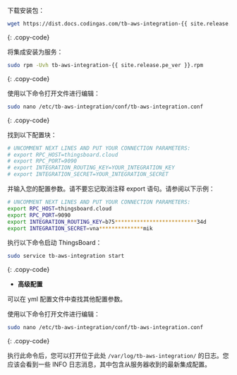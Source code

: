 下载安装包：

```bash
wget https://dist.docs.codingas.com/tb-aws-integration-{{ site.release.pe_ver }}.rpm
```
{: .copy-code}

将集成安装为服务：

```bash
sudo rpm -Uvh tb-aws-integration-{{ site.release.pe_ver }}.rpm
```
{: .copy-code}

使用以下命令打开文件进行编辑：

```bash 
sudo nano /etc/tb-aws-integration/conf/tb-aws-integration.conf
``` 
{: .copy-code}

找到以下配置块：

```bash
# UNCOMMENT NEXT LINES AND PUT YOUR CONNECTION PARAMETERS:
# export RPC_HOST=thingsboard.cloud
# export RPC_PORT=9090
# export INTEGRATION_ROUTING_KEY=YOUR_INTEGRATION_KEY
# export INTEGRATION_SECRET=YOUR_INTEGRATION_SECRET
```

并输入您的配置参数。请不要忘记取消注释 export 语句。请参阅以下示例：

```bash
# UNCOMMENT NEXT LINES AND PUT YOUR CONNECTION PARAMETERS:
export RPC_HOST=thingsboard.cloud
export RPC_PORT=9090
export INTEGRATION_ROUTING_KEY=b75**************************34d
export INTEGRATION_SECRET=vna**************mik
```

执行以下命令启动 ThingsBoard：

```bash
sudo service tb-aws-integration start
```
{: .copy-code}

- **高级配置**

可以在 yml 配置文件中查找其他配置参数。

使用以下命令打开文件进行编辑：

```bash 
sudo nano /etc/tb-aws-integration/conf/tb-aws-integration.conf
``` 
{: .copy-code} 

执行此命令后，您可以打开位于此处 `/var/log/tb-aws-integration/` 的日志。您应该会看到一些 INFO 日志消息，其中包含从服务器收到的最新集成配置。